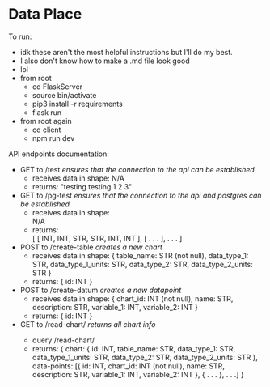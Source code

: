 # Data Place

To run:
  - idk these aren't the most helpful instructions but I'll do my best.
  - I also don't know how to make a .md file look good
  - lol
  - from root
    - cd FlaskServer
    - source bin/activate
    - pip3 install -r requirements
    - flask run
  - from root again
    - cd client
    - npm run dev

API endpoints documentation:
- GET to /test
  <i> ensures that the connection to the api can be established </i>
  - receives data in shape: N/A
  - returns: "testing testing 1 2 3"
- GET to /pg-test
  <i> ensures that the connection to the api and postgres can be established </i>
  - receives data in shape: <br />
      N/A
  - returns: <br />
      \[
        \[ INT, INT, STR, STR, INT, INT \],
        \[ . . . \], . . .
      \]
- POST to /create-table
  <i> creates a new chart </i>
  - receives data in shape:
      {
        table_name: STR (not null),
        data_type_1: STR,
        data_type_1_units: STR,
        data_type_2: STR,
        data_type_2_units: STR
      }
  - returns:
      {
        id: INT
      }
- POST to /create-datum
  <i> creates a new datapoint </i>
  - receives data in shape:
      {
        chart_id: INT (not null),
        name: STR,
        description: STR,
        variable_1: INT,
        variable_2: INT
      }
  - returns:
      {
        id: INT
      }
- GET to /read-chart/<chart-id>
  <i> returns all chart info </i>
  - query /read-chart/<chart-id>
  - returns:
      {
        chart: {
          id: INT,
          table_name: STR,
          data_type_1: STR,
          data_type_1_units: STR,
          data_type_2: STR,
          data_type_2_units: STR
        },
        data-points: [{
          id: INT,
          chart_id: INT (not null),
          name: STR,
          description: STR,
          variable_1: INT,
          variable_2: INT
        }, { . . . }, . . .]
      }
